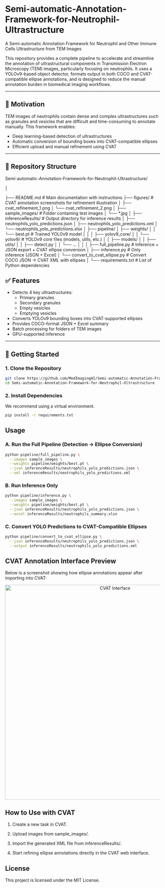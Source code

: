 # Semi-automatic-Annotation-Framework-for-Neutrophil-Ultrastructure

A Semi-automatic Annotation Framework for Neutrophil and Other Immune Cells Ultrastructure from TEM Images

This repository provides a complete pipeline to accelerate and streamline the annotation of ultrastructural components in Transmission Electron Microscopy (TEM) images, particularly focusing on neutrophils. It uses a YOLOv9-based object detector, formats output in both COCO and CVAT-compatible ellipse annotations, and is designed to reduce the manual annotation burden in biomedical imaging workflows.

---

## 🔬 Motivation

TEM images of neutrophils contain dense and complex ultrastructures such as granules and vesicles that are difficult and time-consuming to annotate manually. This framework enables:

- Deep learning-based detection of ultrastructures
- Automatic conversion of bounding boxes into CVAT-compatible ellipses
- Efficient upload and manual refinement using CVAT

---

## 📁 Repository Structure
  
Semi-automatic-Annotation-Framework-for-Neutrophil-Ultrastructure/

│

├── README.md                      # Main documentation with instructions
├── figures/                       # CVAT annotation screenshots for refinement illustration
│   ├── cvat_refinement_1.png
│   └── cvat_refinement_2.png
│
├── sample_images/                # Folder containing test images
│   └── *.jpg
│
├── inferenceResults/             # Output directory for inference results
│   ├── neutrophils_yolo_predictions.json
│   ├── neutrophils_yolo_predictions.xml
│   └── neutrophils_yolo_predictions.xlsx
│
├── pipeline/
│   ├── weights/
│   │   └── best.pt               # Trained YOLOv9 model
│   │
│   ├── yolov9_core/
│   │   └── yolov9/               # YOLOv9 core files (models, utils, etc.)
│   │       ├── models/
│   │       ├── utils/
│   │       ├── detect.py
│   │       └── ...
│   │
│   ├── full_pipeline.py          # Inference + JSON export + CVAT ellipse conversion
│   ├── inference.py              # Only inference (JSON + Excel)
│   └── convert_to_cvat_ellipse.py # Convert COCO JSON → CVAT XML with ellipses
│
└── requirements.txt              # List of Python dependencies

## ✅ Features

- Detects 4 key ultrastructures:
  - Primary granules
  - Secondary granules
  - Empty vesicles
  - Emptying vesicles
- Converts YOLOv9 bounding boxes into CVAT-supported ellipses
- Provides COCO-format JSON + Excel summary
- Batch processing for folders of TEM images
- GPU-supported inference

---

## 🧪 Getting Started

### 1. Clone the Repository

```bash
git clone https://github.com/MedImagingAI/Semi-automatic-Annotation-Framework-for-Neutrophil-Ultrastructure.git
cd Semi-automatic-Annotation-Framework-for-Neutrophil-Ultrastructure
```

### 2. Install Dependencies
We recommend using a virtual environment.
```bash
pip install -r requirements.txt
```

## Usage
### A. Run the Full Pipeline (Detection → Ellipse Conversion)

```bash
python pipeline/full_pipeline.py \
  --images sample_images \
  --weights pipeline/weights/best.pt \
  --json inferenceResults/neutrophils_yolo_predictions.json \
  --xml inferenceResults/neutrophils_yolo_predictions.xml
```

### B. Run Inference Only

```bash
python pipeline/inference.py \
  --images sample_images \
  --weights pipeline/weights/best.pt \
  --json inferenceResults/neutrophils_yolo_predictions.json \
  --excel inferenceResults/neutrophils_summary.xlsx
```

### C. Convert YOLO Predictions to CVAT-Compatible Ellipses

```bash
python pipeline/convert_to_cvat_ellipse.py \
  --json inferenceResults/neutrophils_yolo_predictions.json \
  --output inferenceResults/neutrophils_yolo_predictions.xml
```

## CVAT Annotation Interface Preview
Below is a screenshot showing how ellipse annotations appear after importing into CVAT:

<p align="center"> <img src="figures/framework_demonstration_cvat.png" alt="CVAT Interface" width="700"/> </p>

## How to Use with CVAT
1. Create a new task in CVAT.

2. Upload images from sample_images/.

3. Import the generated XML file from inferenceResults/.

4. Start refining ellipse annotations directly in the CVAT web interface.


## License
This project is licensed under the MIT License.
